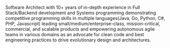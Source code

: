 Software Architect with 10+ years of in-depth experience in Full Stack/Backend development and Systems programming demonstrating competitive programming skills in multiple languages(Java, Go, Python, C#, PHP, Javascript) leading small/medium/enterprise-class, mission-critical, commercial, and scalable products and empowering autonomous agile teams in various domains as an advocate for clean code and best engineering practices to drive evolutionary design and architectures.
